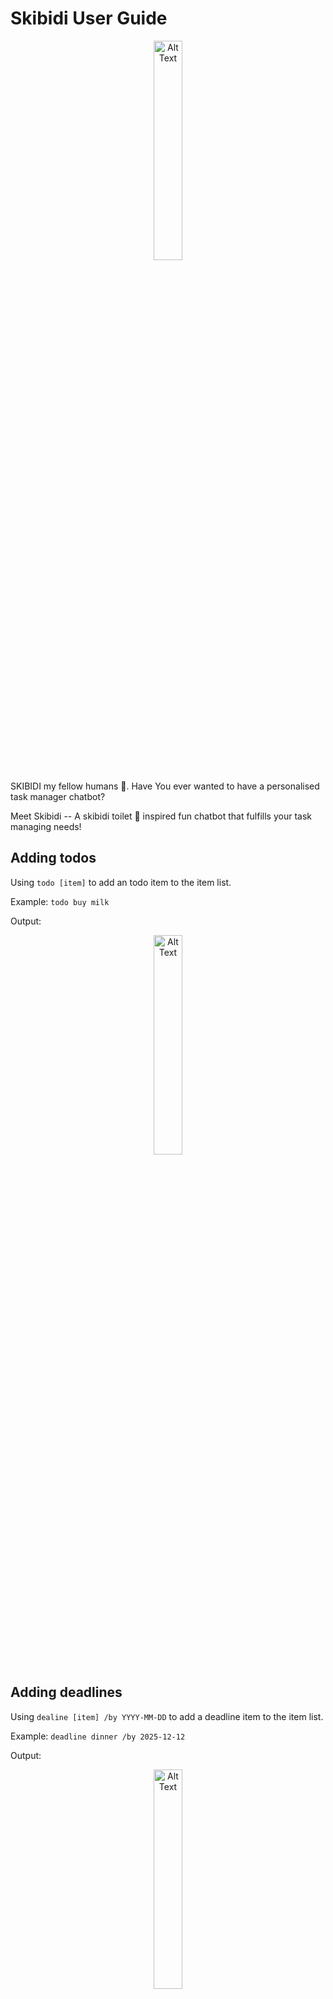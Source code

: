 # Skibidi User Guide

<p align="center">   
  <img src="Ui.png" alt="Alt Text" style="width:30%; height:auto; centered:true;"> 
</p> 

SKIBIDI my fellow humans :toilet:. Have You ever wanted to have a personalised task manager chatbot?

Meet Skibidi -- A skibidi toilet :toilet: inspired fun chatbot that fulfills your task managing needs!

## Adding todos

Using `todo [item]` to add an todo item to the item list.

Example: `todo buy milk`

Output:

<p align="center">   
  <img src="todo.png" alt="Alt Text" style="width:30%; height:auto;">
</p>

## Adding deadlines

Using `dealine [item] /by YYYY-MM-DD` to add a deadline item to the item list.

Example: `deadline dinner /by 2025-12-12`

Output:

<p align="center">   
  <img src="deadline.png" alt="Alt Text" style="width:30%; height:auto;">
</p>

## Adding events

Using `event [item] /from YYYY-MM-DD /to YYYY-MM-DD` to add an event item to the item list.

Example: `event save the earth /from 2000-01-01 /to 2111-11-11`

Output:

<p align="center">   
  <img src="event.png" alt="Alt Text" style="width:30%; height:auto;">
</p>

## Listing existing items 

Using `list` to list out all items in item list.

Output:

<p align="center">   
  <img src="list.png" alt="Alt Text" style="width:30%; height:auto;">
</p>

## Delete items

Using `delete [item index]` to remove an item from the item list.

Example: `delete 1`

Output:

<p align="center">   
  <img src="delete.png" alt="Alt Text" style="width:30%; height:auto;">
</p>

## Mark items

Using `mark [item index]` to mark an item to the item list.

Example: `mark 1`

Output:

<p align="center">   
  <img src="mark.png" alt="Alt Text" style="width:30%; height:auto;">
</p>

## Unmark items

Using `unmark [item index]` to unmark an item to the item list.

Example: `unmark 1`

Output:

<p align="center">   
  <img src="unmark.png" alt="Alt Text" style="width:30%; height:auto;">
</p>

## Adding tags to items

Using `tag [item index] [tag]` to add a tag to an item in the item list.

Example: `tag 1 whole`

Output:

<p align="center">   
  <img src="tag.png" alt="Alt Text" style="width:30%; height:auto;">
</p>
  
## Removing tags from items

Using `untag [item index] [tag index]` to add a tag to an item in the item list.

Example: `untag 1 1`

Output:

<p align="center">   
  <img src="untag.png" alt="Alt Text" style="width:30%; height:auto;">
</p>
